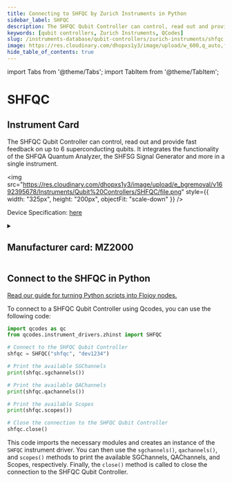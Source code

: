 ```yaml
---
title: Connecting to SHFQC by Zurich Instruments in Python
sidebar_label: SHFQC
description: The SHFQC Qubit Controller can control, read out and provide fast feedback on up to 6 superconducting qubits. It integrates the functionality of the SHFQA Quantum Analyzer, the SHFSG Signal Generator and more in a single instrument.
keywords: [qubit controllers, Zurich Instruments, QCodes]
slug: /instruments-database/qubit-controllers/zurich-instruments/shfqc
image: https://res.cloudinary.com/dhopxs1y3/image/upload/w_600,q_auto,f_auto/e_bgremoval/v1692395678/Instruments/Qubit%20Controllers/SHFQC/file.jpg
hide_table_of_contents: true
---
```


import Tabs from '@theme/Tabs';
import TabItem from '@theme/TabItem';

# SHFQC

## Instrument Card

<div className="flex">

<div>

The SHFQC Qubit Controller can control, read out and provide fast feedback on up to 6 superconducting qubits. It integrates the functionality of the SHFQA Quantum Analyzer, the SHFSG Signal Generator and more in a single instrument.

</div>

<img src="https://res.cloudinary.com/dhopxs1y3/image/upload/e_bgremoval/v1692395678/Instruments/Qubit%20Controllers/SHFQC/file.png" style={{ width: "325px", height: "200px", objectFit: "scale-down" }} />

</div>

<div className="flex text-center">

<p>Device Specification: <a target="\_blank" href="https://docs.zhinst.com/pdf/ziSHFQC_UserManual.pdf">here</a></p>

</div>

<details style={{ marginTop: "15px"}}>
<summary><h2>Manufacturer card: MZ2000</h2></summary>

<img src="https://res.cloudinary.com/dhopxs1y3/image/upload/v1692806207/Instruments/Vendor%20Logos/Zurich_Instruments.png" style={{ width: "100%", height: "170px",objectFit: "scale-down" }} />

Zurich Instruments Ltd. is a privately owned company developing and selling advanced test and measurement instruments equipped with software for dynamic signal analysis.

<ul>
  <li>Headquarters: Switzerland</li>
  <li>Yearly Revenue (millions, USD): 38.0</li>
  <li>Vendor Website: <a href="https://www.zhinst.com/americas/en">here</a></li>
</ul>
</details>

## Connect to the SHFQC in Python

[Read our guide for turning Python scripts into Flojoy nodes.](https://docs.flojoy.ai/custom-nodes/creating-custom-node/)
<Tabs>

<TabItem value="Flojoy" label="Flojoy" className="flojoy-instrument-tabs">

<NodeCardCollection category='WIDGET2000' manufacturer='MZ2000'></NodeCardCollection>

</TabItem>
<TabItem value="QCodes" label="QCodes">

To connect to a SHFQC Qubit Controller using Qcodes, you can use the following code:

```python
import qcodes as qc
from qcodes.instrument_drivers.zhinst import SHFQC

# Connect to the SHFQC Qubit Controller
shfqc = SHFQC("shfqc", "dev1234")

# Print the available SGChannels
print(shfqc.sgchannels())

# Print the available QAChannels
print(shfqc.qachannels())

# Print the available Scopes
print(shfqc.scopes())

# Close the connection to the SHFQC Qubit Controller
shfqc.close()
```

This code imports the necessary modules and creates an instance of the `SHFQC` instrument driver. You can then use the `sgchannels()`, `qachannels()`, and `scopes()` methods to print the available SGChannels, QAChannels, and Scopes, respectively. Finally, the `close()` method is called to close the connection to the SHFQC Qubit Controller.

</TabItem>
</Tabs>